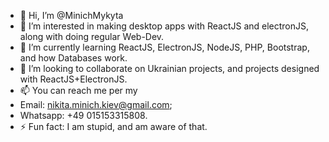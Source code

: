 - 👋 Hi, I’m @MinichMykyta
- 👀 I’m interested in making desktop apps with ReactJS and electronJS, along with doing regular Web-Dev.
- 🌱 I’m currently learning ReactJS, ElectronJS, NodeJS, PHP, Bootstrap, and how Databases work.
- 💞️ I’m looking to collaborate on Ukrainian projects, and projects designed with ReactJS+ElectronJS.
- 📫 You can reach me per my
- Email: nikita.minich.kiev@gmail.com;
- Whatsapp: +49 015153315808.
- ⚡ Fun fact: I am stupid, and am aware of that.

<!---
MinichMykyta/MinichMykyta is a ✨ special ✨ repository because its `README.md` (this file) appears on your GitHub profile.
You can click the Preview link to take a look at your changes.
--->
